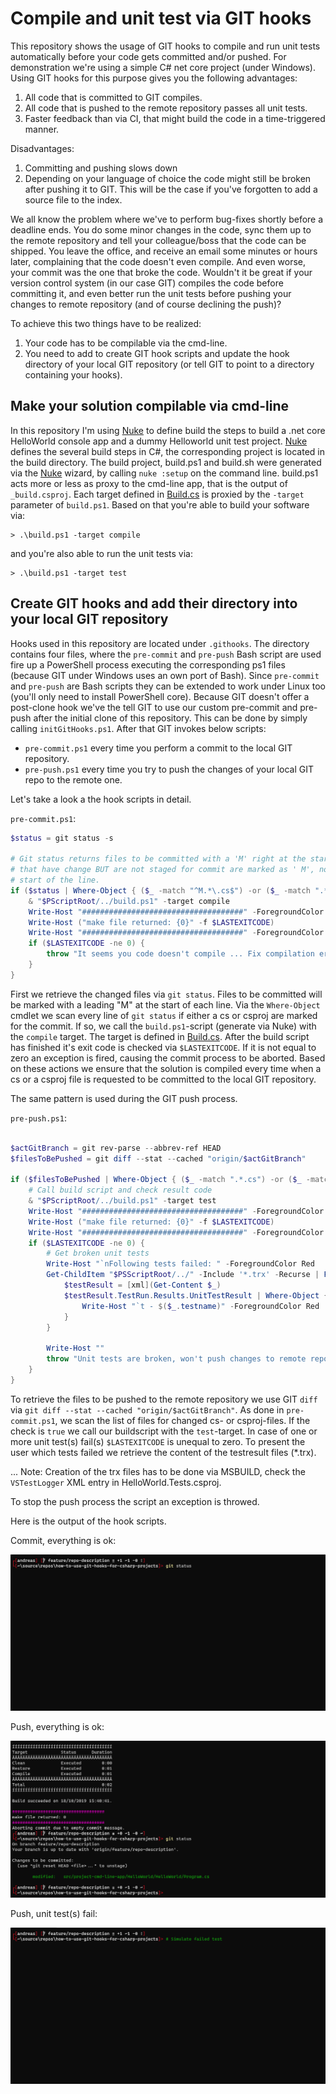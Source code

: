 # Compile and unit test via GIT hooks

This repository shows the usage of GIT hooks to compile and run unit tests automatically before your code gets committed and/or pushed. For demonstration we're using a simple C# net core project (under Windows). Using GIT hooks for this purpose gives you the following advantages:

1. All code that is committed to GIT compiles.
2. All code that is pushed to the remote repository passes all unit tests.
3. Faster feedback than via CI, that might build the code in a time-triggered manner.

Disadvantages:

1. Committing and pushing slows down
2. Depending on your language of choice the code might still be broken after pushing it to GIT. This will be the case if you've forgotten to add a source file to the index.

We all know the problem where we've to perform bug-fixes shortly before a deadline ends. You do some minor changes in the code, sync them up to the remote repository and tell your colleague/boss that the code can be shipped. You leave the office, and receive an email some minutes or hours later, complaining that the code doesn't even compile. And even worse, your commit was the one that broke the code. Wouldn't it be great if your version control system (in our case GIT) compiles the code before committing it, and even better run the unit tests before pushing your changes to remote repository (and of course declining the push)?

To achieve this two things have to be realized:

1. Your code has to be compilable via the cmd-line.
2. You need to add to create GIT hook scripts and update the hook directory of your local GIT repository (or tell GIT to point to a directory containing your hooks).

## Make your solution compilable via cmd-line

In this repository I'm using [Nuke](https://nuke.build) to define build the steps to build a .net core HelloWorld console app and a dummy Helloworld unit test project. [Nuke](https://nuke.build) defines the several build steps in C#, the corresponding project is located in the build directory. The build project, build.ps1 and build.sh were generated via the [Nuke](https://nuke.build) wizard, by calling ```nuke :setup``` on the command line. build.ps1 acts more or less as proxy to the cmd-line app, that is the output of ```_build.csproj```. Each target defined in [Build.cs](https://github.com/moerwald/c-sharp-git-hooks/blob/feature/repo-description/build/Build.cs) is proxied by the ```-target``` parameter of ```build.ps1```. Based on that you're able to build your software via:

```
> .\build.ps1 -target compile
```

and you're also able to run the unit tests via:

```
> .\build.ps1 -target test
```

## Create GIT hooks and add their directory into your local GIT repository

Hooks used in this repository are located under ```.githooks```. The directory contains four files, where the ```pre-commit``` and ```pre-push``` Bash script are used fire up a PowerShell process executing the corresponding ps1 files (because GIT under Windows uses an own port of Bash). Since ```pre-commit``` and ```pre-push``` are Bash scripts they can be extended to work under Linux too (you'll only need to install PowerShell core). Because GIT doesn't offer a post-clone hook we've the tell GIT to use our custom pre-commit and pre-push after the initial clone of this repository. This can be done by simply calling ```initGitHooks.ps1```. After that GIT invokes below scripts:

* ```pre-commit.ps1``` every time you perform a commit to the local GIT repository.
* ```pre-push.ps1``` every time you try to push the changes of your local GIT repo to the remote one.

Let's take a look a the hook scripts in detail.

```pre-commit.ps1```:

```PowerShell
$status = git status -s

# Git status returns files to be committed with a 'M' right at the start of the line, files
# that have change BUT are not staged for commit are marked as ' M', notice the space at the
# start of the line.
if ($status | Where-Object { ($_ -match "^M.*\.cs$") -or ($_ -match ".*.csproj") }){
	& "$PScriptRoot/../build.ps1" -target compile
	Write-Host "####################################" -ForegroundColor Magenta
	Write-Host ("make file returned: {0}" -f $LASTEXITCODE)
	Write-Host "####################################" -ForegroundColor Magenta
	if ($LASTEXITCODE -ne 0) {
		throw "It seems you code doesn't compile ... Fix compilation error(s) before commiting"
	}
}
```

First we retrieve the changed files via ```git status```. Files to be committed will be marked with a leading "M" at the start of each line. Via the ```Where-Object``` cmdlet we scan every line of ```git status``` if either a cs or csproj are marked for the commit. If so, we call the ```build.ps1```-script (generate via Nuke) with the ```compile``` target. The target is defined in [Build.cs](https://github.com/moerwald/c-sharp-git-hooks/blob/feature/repo-description/build/Build.cs). After the build script has finished it's exit code is checked via `$LASTEXITCODE`. If it is not equal to zero an exception is fired, causing the commit process to be aborted. Based on these actions we ensure that the solution is compiled every time when a cs or a csproj file is requested to be committed to the local GIT repository.

The same pattern is used during the GIT push process.


```pre-push.ps1```:

```PowerShell

$actGitBranch = git rev-parse --abbrev-ref HEAD
$filesToBePushed = git diff --stat --cached "origin/$actGitBranch"

if ($filesToBePushed | Where-Object { ($_ -match ".*.cs") -or ($_ -match ".*.csproj") } ){
	# Call build script and check result code
	& "$PScriptRoot/../build.ps1" -target test
	Write-Host "####################################" -ForegroundColor Magenta
	Write-Host ("make file returned: {0}" -f $LASTEXITCODE)
	Write-Host "####################################" -ForegroundColor Magenta
	if ($LASTEXITCODE -ne 0) {
		# Get broken unit tests
		Write-Host "`nFollowing tests failed: " -ForegroundColor Red
		Get-ChildItem "$PSScriptRoot/../" -Include '*.trx' -Recurse | ForEach-Object {
			$testResult = [xml](Get-Content $_)
			$testResult.TestRun.Results.UnitTestResult | Where-Object { $_.outcome -eq "Failed" } | ForEach-Object {
				Write-Host "`t - $($_.testname)" -ForegroundColor Red
			}
		}

		Write-Host ""
		throw "Unit tests are broken, won't push changes to remote repository"
	}
}

```

To retrieve the files to be pushed to the remote repository we use GIT `diff` via `git diff --stat --cached "origin/$actGitBranch"`. As done in `pre-commit.ps1`, we scan the list of files for changed cs- or csproj-files. If the check is `true` we call our buildscript with the `test`-target. In case of one or more unit test(s) fail(s) `$LASTEXITCODE` is unequal to zero. To present the user which tests failed we retrieve the content of the testresult files (*.trx).

... Note: Creation of the trx files has to be done via MSBUILD, check the `VSTestLogger` XML entry in HelloWorld.Tests.csproj.

To stop the push process the script an exception is throwed.

Here is the output of the hook scripts.

Commit, everything is ok:

![commit gif](docu/gifs/git-commit-hook.gif)

Push, everything is ok:

![push gif](docu/gifs/git-push-hook.gif)

Push, unit test(s) fail:

![push fail gif](docu/gifs/git-push-hook-failure.gif)
